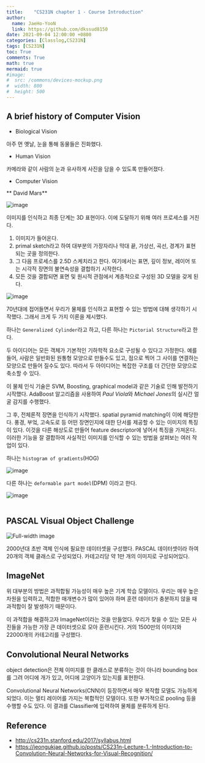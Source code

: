 ```yaml
---
title:    "CS231N chapter 1 - Course Introduction"
author:
  name: JaeHo-YooN
  link: https://github.com/dkssud8150
date: 2021-09-04 12:00:00 +0800
categories: [Classlog,CS231N]
tags: [CS231N]
toc: True
comments: True
math: true
mermaid: true
#image:
#  src: /commons/devices-mockup.png
#  width: 800
#  height: 500
---
```


## A brief history of Computer Vision

* Biological Vision

아주 먼 옛날, 눈을 통해 동물들은 진화했다.

* Human Vision

카메라와 같이 사람의 눈과 유사하게 사진을 담을 수 있도록 만들어졌다.

* Computer Vision

** David Mars**

![image](https://jeongukjae.github.io/images/cs231n/Lecture1-1.png)

이미지를 인식하고 최종 단계는 3D 표현이다. 이에 도달하기 위해 여러 프로세스를 거친다. 
1. 이미지가 들어온다.
2. primal sketch라고 하여 대부분의 가장자리나 막대 끝, 가상선, 곡선, 경계가 표현되는 곳을 정의한다. 
3. 그 다음 프로세스를 2.5D 스케치라고 한다. 여기에서는 표면, 깊이 정보, 레이어 또는 시각적 장면의 불연속성을 결합하기 시작한다.
4. 모든 것을 결합되면 표면 및 원시적 관점에서 계층적으로 구성된 3D 모델을 갖게 된다. <br>


![image](https://jeongukjae.github.io/images/cs231n/Lecture1-2.png)

70년대에 접어들면서 우리가 물체를 인식하고 표현할 수 있는 방법에 대해 생각하기 시작했다. 그래서 크게 두 가지 이론을 제시했다. 

하나는 `Generalized Cylinder`라고 하고, 다른 하나는 `Pictorial Structure`라고 한다.

두 아이디어는 모든 객체가 기본적인 기하학적 요소로 구성될 수 있다고 가정한다. 예를 들어, 사람은 일반화된 원통형 모양으로 만들수도 있고, 점으로 찍어 그 사이를 연결하는 모양으로 만들어 질수도 있다. 따라서 두 아이디어는 복잡한 구조를 더 간단한 모양으로 축소할 수 있다. 

이 물체 인식 기술은 SVM, Boosting, graphical model과 같은 기술로 인해 발전하기 시작했다. AdaBoost 알고리즘을 사용하여 *Paul Viola*와 *Michael Jones*의 실시간 얼굴 감지를 수행했다.

그 후, 전체론적 장면을 인식하기 시작했다. spatial pyramid matching이 이에 해당한다. 풍경, 부엌, 고속도로 등 어떤 장면인지에 대한 단서를 제공할 수 있는 이미지의 특징이 있다. 이것을 다른 해상도로 만들어 feature descriptor에 넣어서 특징을 가져온다. 이러한 기능을 잘 결합하여 사실적인 이미지를 인식할 수 있는 방법을 살펴보는 여러 작업이 있다. 

하나는 `histogram of gradients`(HOG) 

![image](https://i.imgur.com/EbXbVQl.png)


다른 하나는 `deformable part model`(DPM) 이라고 한다.

![image](https://www.researchgate.net/profile/Naimat-Khan-2/publication/327484494/figure/fig1/AS:837285243285505@1576635766724/Deformable-Parts-Model.png)<br><br>


## PASCAL Visual Object Challenge

![Full-width image](https://jeongukjae.github.io/images/cs231n/Lecture1-4.png)

2000년대 초반 객체 인식에 필요한 데이터셋을 구성했다. PASCAL 데이터셋이라 하여 20개의 객체 클래스로 구성되었다. 카테고리당 약 1만 개의 이미지로 구성되어있다. <br>



## ImageNet

위 대부분의 방법은 과적합될 가능성이 매우 높은 기계 학습 모델이다. 우리는 매우 높은 차원을 입력하고, 적합한 매개변수가 많이 있어야 하며 훈련 데이터가 충분하지 않을 때 과적합이 잘 발생하기 때문이다. 

이 과적합을 해결하고자 ImageNet이라는 것을 만들었다. 우리가 찾을 수 있는 모든 사진들을 가능한 가장 큰 데이터셋으로 모아 훈련시킨다. 거의 1500만의 이미지와 22000개의 카테고리를 구성했다. 



## Convolutional Neural Networks

object detection은 전체 이미지를 한 클래스로 분류하는 것이 아니라 bounding box를 그려 어디에 개가 있고, 어디에 고양이가 있는지를 표현한다.  

Convolutional Neural Networks(CNN)이 등장하면서 매우 복작합 모델도 가능하게 되었다. 이는 멀티 레이어를 가지는 복합적인 모델이다. 또한 부가적으로 pooling 등을 수행할 수도 있다. 이 결과를 Classifier에 입력하여 물체를 분류하게 된다. 



## Reference
* http://cs231n.stanford.edu/2017/syllabus.html
* https://jeongukjae.github.io/posts/CS231n-Lecture-1.-Introduction-to-Convolution-Neural-Networks-for-Visual-Recognition/



